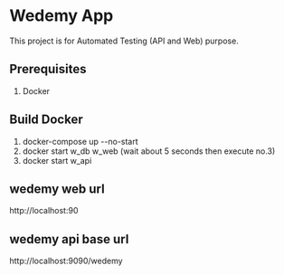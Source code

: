 # Wedemy App
This project is for Automated Testing (API and Web) purpose.

## Prerequisites
1. Docker

## Build Docker
1. docker-compose up --no-start
2. docker start w_db w_web (wait about 5 seconds then execute no.3)
3. docker start w_api

## wedemy web url
http://localhost:90

## wedemy api base url
http://localhost:9090/wedemy